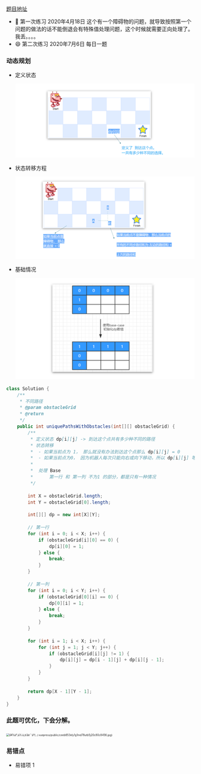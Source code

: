 [题目地址](https://leetcode-cn.com/problems/unique-paths-ii/)



- :slightly_smiling_face: 第一次练习 2020年4月18日 这个有一个障碍物的问题，就导致按照第一个问题的做法的话不能倒退会有特殊值处理问题，这个时候就需要正向处理了。我丢。。。。
- :smile: 第二次练习 2020年7月6日 每日一题



### 动态规划

- 定义状态

  <img src="../.vuepress/public/image-20200706091554747.png" alt="image-20200706091554747" style="zoom:80%;" />

- 状态转移方程

   <img src="../.vuepress/public/image-20200706092233830.png" alt="image-20200706092233830" style="zoom:80%;" />

- 基础情况

  <img src="../.vuepress/public/image-20200706090935709.png" alt="image-20200706090935709" style="zoom:80%;" />

```java
class Solution {
    /**
     * 不同路径
     * @param obstacleGrid
     * @return
     */
    public int uniquePathsWithObstacles(int[][] obstacleGrid) {
        /**
         * 定义状态 dp[i][j] -> 到达这个点共有多少种不同的路径
         * 状态转移
         *  - 如果当前点为 1， 那么就没有办法到达这个点那么 dp[i][j] = 0
         *  - 如果当前点为0， 因为机器人每次只能向右或向下移动，所以 dp[i][j] 等于其左侧和上侧的和 dp[i - 1][j] + dp[i][j - 1]
         *
         *  处理 Base
         *      第一行 和 第一列 不为1 的部分，都是只有一种情况
         */

        int X = obstacleGrid.length;
        int Y = obstacleGrid[0].length;

        int[][] dp = new int[X][Y];

        // 第一行
        for (int i = 0; i < X; i++) {
            if (obstacleGrid[i][0] == 0) {
                dp[i][0] = 1;
            } else {
                break;
            }
        }

        // 第一列
        for (int i = 0; i < Y; i++) {
            if (obstacleGrid[0][i] == 0) {
                dp[0][i] = 1;
            } else {
                break;
            }
        }

        for (int i = 1; i < X; i++) {
            for (int j = 1; j < Y; j++) {
                if (obstacleGrid[i][j] != 1) {
                    dp[i][j] = dp[i - 1][j] + dp[i][j - 1];
                }
            }
        }

        return dp[X - 1][Y - 1];
    }
}
```





### 此题可优化，下会分解。

<img src="http://wx3.sinaimg.cn/bmiddle/ceeb653ely1g1md78utb5j20c80c8456.jpg" alt="å¥½äº,ä½ ä¸è¦åè¯´äº(../.vuepress/public/ceeb653ely1g1md78utb5j20c80c8456.jpg)" style="zoom:50%;" />

### 易错点

- 易错项 1 
